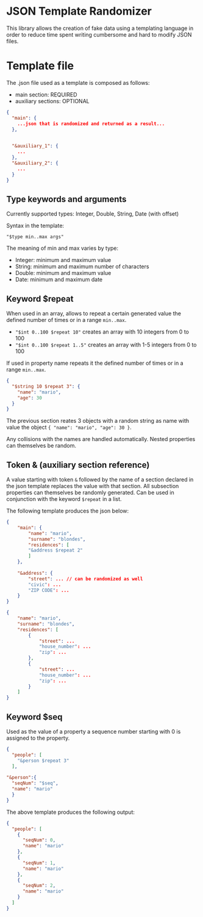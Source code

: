 ﻿# JSON Template Randomizer
This library allows the creation of fake data using a templating language in order to
reduce time spent writing cumbersome and hard to modify JSON files.

# Template file

The .json file used as a template is composed as follows:
- main section: REQUIRED
- auxiliary sections: OPTIONAL

```json
{
  "main": {
    ...json that is randomized and returned as a result...
  },

    
  "&auxiliary_1": {
    ...
  },
  "&auxiliary_2": {
    ...
  }
}
```

## Type keywords and arguments

Currently supported types:
Integer, Double, String, Date (with offset)

Syntax in the template:

```
"$type min..max args"
```

The meaning of min and max varies by type:

- Integer: minimum and maximum value
- String: minimum and maximum number of characters
- Double: minimum and maximum value
- Date: minimum and maximum date

## Keyword $repeat

When used in an array, allows to repeat a certain generated value the defined number of times or in a range `min..max`.

- `"$int 0..100 $repeat 10"` creates an array with 10 integers from 0 to 100
- `"$int 0..100 $repeat 1..5"` creates an array with 1-5 integers from 0 to 100

If used in property name repeats it the defined number of times or in a range `min..max`.

```json
{
  "$string 10 $repeat 3": {
    "name": "mario",
    "age": 30
  }
}
```

The previous section reates 3 objects with a random string as name with value the object `{ "name": "mario", "age": 30 }`.

Any collisions with the names are handled automatically. Nested properties can themselves be random.

## Token & (auxiliary section reference)

A value starting with token `&` followed by the name of a section declared in the json template replaces the value with that section.
All subsection properties can themselves be randomly generated. Can be used in conjunction with the keyword `$repeat` in a list.

The following template produces the json below:
```json
{
    "main": {
        "name": "mario",
        "surname": "blondes",
        "residences": [
        "&address $repeat 2"
        ]
    },
	
    "&address": {
        "street": ... // can be randomized as well
        "civic": ...		
        "ZIP CODE": ...		
    }
}
```

```json
{
    "name": "mario",
    "surname": "blondes",
    "residences": [
        {
            "street": ...		
            "house_number": ...	
            "zip": ...
        },
        {
            "street": ...		
            "house_number": ...	
            "zip": ...
        }		
    ]
}

```

## Keyword $seq

Used as the value of a property a sequence number starting with 0 is assigned to the property.

```json
{
  "people": [
    "&person $repeat 3"
  ],
  
"&person":{
  "seqNum": "$seq",
  "name": "mario"
  }
}
```

The above template produces the following output:

```json
{   
  "people": [
    {
      "seqNum": 0, 
      "name": "mario"
    },
    { 
      "seqNum": 1, 
      "name": "mario"
    }, 
    { 
      "seqNum": 2,
      "name": "mario"
    }
  ]
}
```

